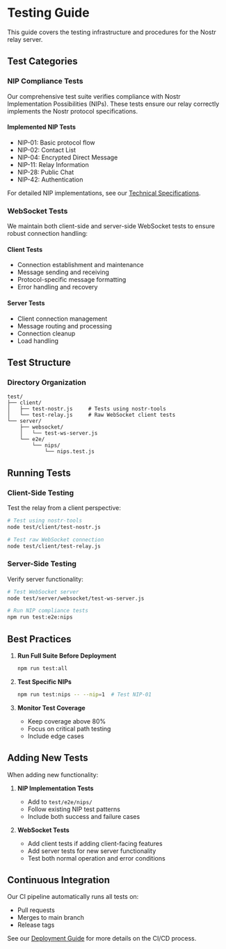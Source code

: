 # Testing Guide

This guide covers the testing infrastructure and procedures for the Nostr relay server.

## Test Categories

### NIP Compliance Tests

Our comprehensive test suite verifies compliance with Nostr Implementation Possibilities (NIPs). These tests ensure our relay correctly implements the Nostr protocol specifications.

#### Implemented NIP Tests
- NIP-01: Basic protocol flow
- NIP-02: Contact List
- NIP-04: Encrypted Direct Message
- NIP-11: Relay Information
- NIP-28: Public Chat
- NIP-42: Authentication

For detailed NIP implementations, see our [Technical Specifications](technical-specifications.md#nip-implementations).

### WebSocket Tests

We maintain both client-side and server-side WebSocket tests to ensure robust connection handling:

#### Client Tests
- Connection establishment and maintenance
- Message sending and receiving
- Protocol-specific message formatting
- Error handling and recovery

#### Server Tests
- Client connection management
- Message routing and processing
- Connection cleanup
- Load handling

## Test Structure

### Directory Organization

```
test/
├── client/
│   ├── test-nostr.js     # Tests using nostr-tools
│   └── test-relay.js     # Raw WebSocket client tests
└── server/
    ├── websocket/
    │   └── test-ws-server.js
    └── e2e/
        └── nips/
            └── nips.test.js
```

## Running Tests

### Client-Side Testing

Test the relay from a client perspective:

```bash
# Test using nostr-tools
node test/client/test-nostr.js

# Test raw WebSocket connection
node test/client/test-relay.js
```

### Server-Side Testing

Verify server functionality:

```bash
# Test WebSocket server
node test/server/websocket/test-ws-server.js

# Run NIP compliance tests
npm run test:e2e:nips
```

## Best Practices

1. **Run Full Suite Before Deployment**
   ```bash
   npm run test:all
   ```

2. **Test Specific NIPs**
   ```bash
   npm run test:nips -- --nip=1  # Test NIP-01
   ```

3. **Monitor Test Coverage**
   - Keep coverage above 80%
   - Focus on critical path testing
   - Include edge cases

## Adding New Tests

When adding new functionality:

1. **NIP Implementation Tests**
   - Add to `test/e2e/nips/`
   - Follow existing NIP test patterns
   - Include both success and failure cases

2. **WebSocket Tests**
   - Add client tests if adding client-facing features
   - Add server tests for new server functionality
   - Test both normal operation and error conditions

## Continuous Integration

Our CI pipeline automatically runs all tests on:
- Pull requests
- Merges to main branch
- Release tags

See our [Deployment Guide](deployment.md) for more details on the CI/CD process.
